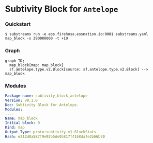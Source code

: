 # **Subtivity** Block for `Antelope`

### Quickstart

```
$ substreams run -e eos.firehose.eosnation.io:9001 substreams.yaml map_block -s 290000000 -t +10
```

### Graph

```mermaid
graph TD;
  map_block[map: map_block]
  sf.antelope.type.v2.Block[source: sf.antelope.type.v2.Block] --> map_block
```

### Modules

```yaml
Package name: subtivity_block_antelope
Version: v0.1.0
Doc: Subtivity Block for Antelope.
Modules:
----
Name: map_block
Initial block: 0
Kind: map
Output Type: proto:subtivity.v1.BlockStats
Hash: e212d0a587f9e92b5de0b817f4168dafe2b66b50
```
